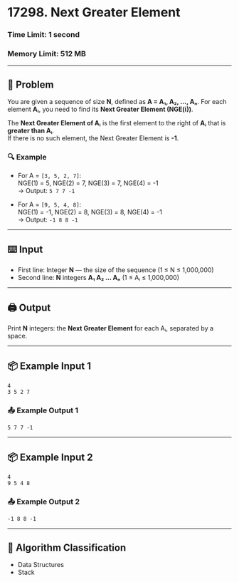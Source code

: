 # 17298. Next Greater Element

### Time Limit: 1 second  
### Memory Limit: 512 MB

---

## 📝 Problem

You are given a sequence of size **N**, defined as **A = A₁, A₂, ..., Aₙ**. For each element **Aᵢ**, you need to find its **Next Greater Element (NGE(i))**.

The **Next Greater Element of Aᵢ** is the first element to the right of **Aᵢ** that is **greater than Aᵢ**.  
If there is no such element, the Next Greater Element is **-1**.

### 🔍 Example

- For A = `[3, 5, 2, 7]`:  
  NGE(1) = 5, NGE(2) = 7, NGE(3) = 7, NGE(4) = -1  
  → Output: `5 7 7 -1`

- For A = `[9, 5, 4, 8]`:  
  NGE(1) = -1, NGE(2) = 8, NGE(3) = 8, NGE(4) = -1  
  → Output: `-1 8 8 -1`

---

## ⌨️ Input

- First line: Integer **N** — the size of the sequence (1 ≤ N ≤ 1,000,000)
- Second line: **N** integers **A₁ A₂ ... Aₙ** (1 ≤ Aᵢ ≤ 1,000,000)

---

## 🖨️ Output

Print **N** integers: the **Next Greater Element** for each Aᵢ, separated by a space.

---

## 📦 Example Input 1
```
4
3 5 2 7
```

### 📤 Example Output 1
```
5 7 7 -1
```

---

## 📦 Example Input 2
```
4
9 5 4 8
```

### 📤 Example Output 2
```
-1 8 8 -1
```

---

## 🧠 Algorithm Classification

- Data Structures  
- Stack